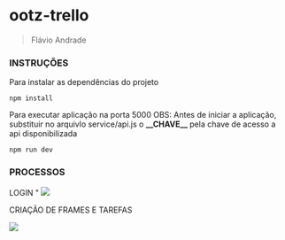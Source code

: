 # ootz-trello

> Flávio Andrade

### INSTRUÇÕES

Para instalar as dependências do projeto

`npm install`

Para executar aplicação na porta 5000
OBS: Antes de iniciar a aplicação, substituir no arquivlo service/api.js o **\_\_CHAVE\_\_** pela chave de acesso a api disponibilizada

`npm run dev`

### PROCESSOS

LOGIN
"
![](docs/login.gif)

CRIAÇÃO DE FRAMES E TAREFAS

![](docs/process.gif)
